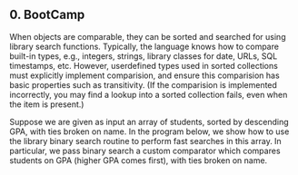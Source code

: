 ## 0. BootCamp

When objects are comparable, they can be sorted and searched for using library search functions. Typically, the language knows how to compare built-in types, e.g., integers, strings, library classes for date, URLs, SQL timestamps, etc. However, userdefined types used in sorted collections must explicitly implement comparision, and ensure this comparision has basic properties such as transitivity. (If the comparision is implemented incorrectly, you may find a lookup into a sorted collection fails, even when the item is present.)

Suppose we are given as input an array of students, sorted by descending GPA, with ties broken on name. In the program below, we show how to use the library binary search routine to perform fast searches in this array. In particular, we pass binary search a custom comparator which compares students on GPA (higher GPA comes first), with ties broken on name.
